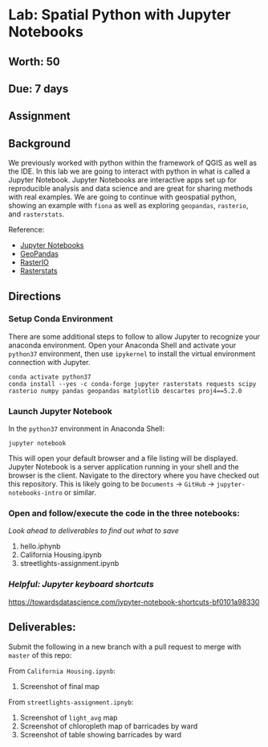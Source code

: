 # Lab: Spatial Python with Jupyter Notebooks
## Worth: 50
## Due: 7 days
## Assignment

## Background
We previously worked with python within the framework of QGIS as well as the IDE. In this lab we are going to interact with python in what is called a Jupyter Notebook. Jupyter Notebooks are interactive apps set up for reproducible analysis and data science and are great for sharing methods with real examples. We are going to continue with geospatial python, showing an example with `fiona` as well as exploring `geopandas`, `rasterio`, and `rasterstats`.


Reference:
- [Jupyter Notebooks](https://jupyter.org/)
- [GeoPandas](http://geopandas.org/)
- [RasterIO](https://rasterio.readthedocs.io/en/stable/)
- [Rasterstats](https://pythonhosted.org/rasterstats/)

## Directions
### Setup Conda Environment
There are some additional steps to follow to allow Jupyter to recognize your anaconda environment. Open your Anaconda Shell and activate your `python37` environment, then use `ipykernel` to install the virtual environment connection with Jupyter. 

```
conda activate python37
conda install --yes -c conda-forge jupyter rasterstats requests scipy rasterio numpy pandas geopandas matplotlib descartes proj4==5.2.0
```

### Launch Jupyter Notebook
In the `python37` environment in Anaconda Shell:
```
jupyter notebook
```
This will open your default browser and a file listing will be displayed. Jupyter Notebook is a server application running in your shell and the browser is the client. Navigate to the directory where you have checked out this repository. This is likely going to be `Documents` -> `GitHub` -> `jupyter-notebooks-intro` or similar.

### Open and follow/execute the code in the three notebooks:
_Look ahead to deliverables to find out what to save_
1. hello.iphynb
2. California Housing.ipynb
3. streetlights-assignment.ipynb

### _Helpful: Jupyter keyboard shortcuts_
https://towardsdatascience.com/jypyter-notebook-shortcuts-bf0101a98330

## Deliverables:
Submit the following in a new branch with a pull request to merge with `master` of this repo:

From `California Housing.ipynb`:
1. Screenshot of final map

From `streetlights-assignment.ipnyb`:
1. Screenshot of `light_avg` map 
2. Screenshot of chloropleth map of barricades by ward
3. Screenshot of table showing barricades by ward
